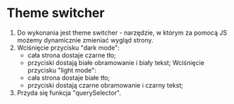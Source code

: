 # Theme switcher

1. Do wykonania jest theme switcher - narzędzie, w którym za pomocą JS możemy dynamicznie zmieniać wygląd strony.
2. Wciśnięcie przycisku "dark mode":
   - cała strona dostaje czarne tło;
   - przyciski dostają białe obramowanie i biały tekst;
   Wciśnięcie przycisku "light mode":
   - cała strona dostaje białe tło;
   - przyciski dostają czarne obramowanie i czarny tekst;
3. Przyda się funkcja "querySelector".

